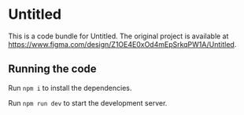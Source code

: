 
  # Untitled

  This is a code bundle for Untitled. The original project is available at https://www.figma.com/design/Z1OE4E0xOd4mEpSrkqPW1A/Untitled.

  ## Running the code

  Run `npm i` to install the dependencies.

  Run `npm run dev` to start the development server.
  